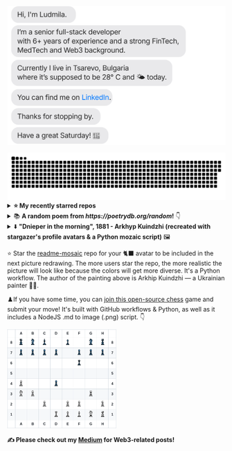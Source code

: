 [![](https://raw.githubusercontent.com/milaabl/milaabl/main/chat.svg)](https://www.linkedin.com/in/ludmila-a-dev/)

<!-- https://github.com/milaabl/milaabl/assets/86361434/c35b0e6f-acf0-435e-920d-b90faa4788ad -->

<img alt="Snake eating my contributions for breakfast🧉" src="https://raw.githubusercontent.com/milaabl/milaabl-readme/preview/github-contribution-grid-snake.svg" />

<details>
<summary>
  <strong>⭐ My recently starred repos </strong>
</summary>
  
<!-- Starred repos start -->
| Name | Url | Stars | Description |
| --- | --- |  --- |  --- |
| ethereum/wiki|https://github.com/ethereum/wiki|14761|The Ethereum Wiki|
| visualitypl/seedify|https://github.com/visualitypl/seedify|2|Let your seed code become a first-class member of the Rails app and put it into seed objects. Invoke them as rake tasks or from within the app/console, with or without the parameters. Progress logging included.|
| mpiorowski/svelte-auth|https://github.com/mpiorowski/svelte-auth|1||
| mento-protocol/mento-deployment|https://github.com/mento-protocol/mento-deployment|2|This repository contains scripts necessary to deploy upgrades to the Mento protocol|
| mdulin2/sushi_swap_expliot_2023|https://github.com/mdulin2/sushi_swap_expliot_2023|4||
| sushiswap/v3-core|https://github.com/sushiswap/v3-core|3|This repository contains the core smart contracts for the SushiSwap V3 Protocol.|
| sushiswap/v2-core|https://github.com/sushiswap/v2-core|4|This repository contains the core smart contracts for the SushiSwap V2 Protocol.|
| cvnlab/knkutils|https://github.com/cvnlab/knkutils|45|MATLAB utility functions written by Kendrick Kay|
| QuadrataNetwork/passport-contracts|https://github.com/QuadrataNetwork/passport-contracts|5||
| Seedifyfund/Seed-Staking-smart-contract|https://github.com/Seedifyfund/Seed-Staking-smart-contract|6||
| MerlinEgalite/hack-smart-contract|https://github.com/MerlinEgalite/hack-smart-contract|3|Smart contracts to practice your (WH) hacking skills.|
| rainbow-me/rainbowkit|https://github.com/rainbow-me/rainbowkit|1991|The best way to connect a wallet 🌈 🧰|
| Mean-Finance/aztec-connect-bridges|https://github.com/Mean-Finance/aztec-connect-bridges|1||
| Mean-Finance/dca-fe|https://github.com/Mean-Finance/dca-fe|12|Mean Finance FE Code repository|
| Mean-Finance/sdk|https://github.com/Mean-Finance/sdk|8|An SDK for all things Mean Finance (and more)|
| yocashofficial/play|https://github.com/yocashofficial/play|1||
| pyth-network/pyth-client-js|https://github.com/pyth-network/pyth-client-js|62|Javascript API for on-chain pyth account structure|
| uniwhale-io/trustwallet-assets|https://github.com/uniwhale-io/trustwallet-assets|1|A comprehensive, up-to-date collection of information about several thousands (!) of crypto tokens.|
| uniwhale-io/uniwhale-v1-contracts|https://github.com/uniwhale-io/uniwhale-v1-contracts|5|Trade BTC, ETH, and more with up to 200x leverage directly from your wallet|
| 0vm/0vm|https://github.com/0vm/0vm|14||
| Layr-Labs/eigenlayer-contracts|https://github.com/Layr-Labs/eigenlayer-contracts|246||
| Mean-Finance/dca-v2-core|https://github.com/Mean-Finance/dca-v2-core|40||
| Kwenta/reward-distributor|https://github.com/Kwenta/reward-distributor|2|SNX reward 'Distributooor' for futures testnet competition.|
| Uniswap/universal-router|https://github.com/Uniswap/universal-router|310|Uniswap's Universal Router for NFT and ERC20 swapping|
| Uniswap/v3-periphery|https://github.com/Uniswap/v3-periphery|1019|🦄 🦄 🦄 Peripheral smart contracts for interacting with Uniswap v3|
| Area-Technology/shields-contracts|https://github.com/Area-Technology/shields-contracts|35||
| Kwenta/radicle-interface|https://github.com/Kwenta/radicle-interface|1|Radicle web interface|
| Kwenta/kwenta|https://github.com/Kwenta/kwenta|106|A dApp enabling derivatives trading|
| vyperlang/vyper|https://github.com/vyperlang/vyper|4634|Pythonic Smart Contract Language for the EVM|
| andersonjoseph/shotbit|https://github.com/andersonjoseph/shotbit|16|Extract movie scenes/shots easily|

<!-- Starred repos end -->

</details>

<details>
  <summary>📚 <strong>A random poem from <em>https://poetrydb.org/random</em>!</strong> 👇 </summary>

<!-- Start poem -->
# 💮 On my Sister Joanna's Entrance into Her 33rd Year by *Major Henry Livingston, Jr.*

<p>
    On this thy natal day permit a friend -<br/>A brother - with thy joys his own to blend:<br/>In all gladness he would wish to share<br/>As willing in thy griefs a part to bear.<br/><br/>Meekly attend the ways of higher heav'n!<br/>Is much deny'd? Yet much my dear is giv'n.<br/>Thy health, thy reason unimpaired remain<br/>And while as new fal'n snows thy spotless fame<br/>The partner of thy life, attentive - kind -<br/>And blending e'en the interests of the mind.<br/><br/>What bliss is thine when fore thy glistring eye<br/>Thy lovely infant train pass jocund by!<br/>The ruddy cheek, the smiling morning face<br/>Denote a healthy undegenerate race:<br/>In them renew'd, you'll live and live again,<br/>And children's children's children lisp thy name.<br/>Bright be the skies where'er my sister goes<br/>Nor scowling tempests injure her repose -<br/>The field of life with roses thick be strow'd<br/>Nor one sharp thorn lie lurking in the road.<br/>Thy ev'ry path be still a path of peace<br/>And each revolving year thy joys increase;<br/>Till hours and years of time itself be o'er<br/>And one eternal day around thee pour.
</p>

***
<!-- End poem -->
</details>

<details>
<summary>
  ⬇️ <strong>"Dnieper in the morning", 1881 - Arkhyp Kuindzhi (recreated with stargazer's profile avatars & a Python mozaic script)</strong> 🖼️
</summary>

<img width="49%" src="https://raw.githubusercontent.com/milaabl/readme-mosaic/main/data/input.jpg" alt="Original picture"/>
<img width="49%" src="https://raw.githubusercontent.com/milaabl/readme-mosaic/main/data/output.jpg" alt="Output picture"/>
<img width="70%" src="https://raw.githubusercontent.com/milaabl/readme-mosaic/main/data/output.gif" alt="Output GIF"/>
</details>

⭐ Star the [readme-mosaic](https://github.com/milaabl/readme-mosaic) repo for your 🐈‍⬛ avatar to be included in the next picture redrawing. The more users star the repo, the more realistic the picture will look like because the colors will get more diverse. It's a Python workflow. The author of the painting above is Arkhip Kuindzhi — a Ukrainian painter 💙💛.

♟️If you have some time, you can [join this open-source chess](https://github.com/milaabl/readme-chess) game and submit your move! It's built with GitHub workflows & Python, as well as it includes a NodeJS .md to image (.png) script. 👇

<a href="https://github.com/milaabl/readme-chess/blob/master/README.md"><img src="https://raw.githubusercontent.com/milaabl/readme-chess/master/chess.png" alt="README chess dynamic game preview" width="50%" /></a>

<strong>✍️ Please check out my <a href="https://medium.com/@milaabl2405">Medium</a> for Web3-related posts!</strong>
